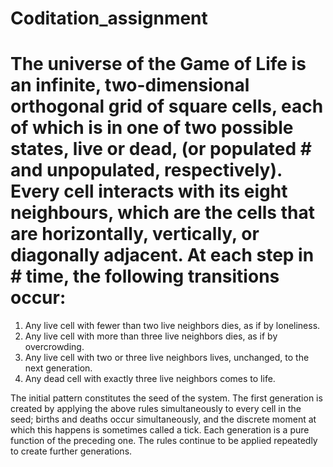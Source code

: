 # Coditation_assignment
# The universe of the Game of Life is an infinite, two-dimensional orthogonal grid of square cells, each of which is in one of two possible states, live or dead, (or populated # and unpopulated, respectively). Every cell interacts with its eight neighbours, which are the cells that are horizontally, vertically, or diagonally adjacent. At each step in # time, the following transitions occur:

1. Any live cell with fewer than two live neighbors dies, as if by loneliness.
2. Any live cell with more than three live neighbors dies, as if by overcrowding.
3. Any live cell with two or three live neighbors lives, unchanged, to the next generation.
4. Any dead cell with exactly three live neighbors comes to life.

 The initial pattern constitutes the seed of the system. The first generation is created by applying the above rules simultaneously to every cell in the seed; births and deaths occur simultaneously, and the discrete moment at which this happens is sometimes called a tick. Each generation is a pure function of the preceding one. The rules continue to be applied repeatedly to create further generations.
